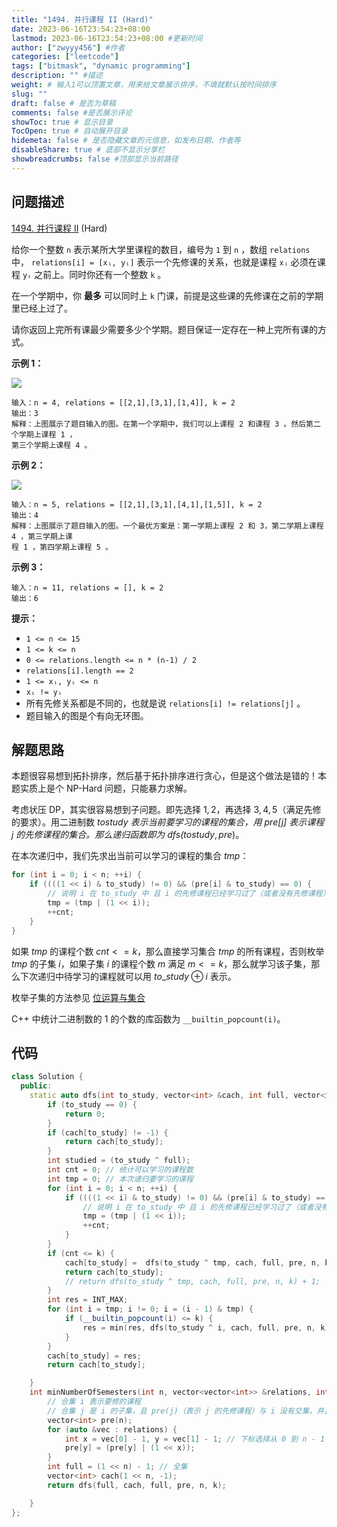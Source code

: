 ```yaml
---
title: "1494. 并行课程 II (Hard)"
date: 2023-06-16T23:54:23+08:00
lastmod: 2023-06-16T23:54:23+08:00 #更新时间
author: ["zwyyy456"] #作者
categories: ["leetcode"]
tags: ["bitmask", "dynamic programming"]
description: "" #描述
weight: # 输入1可以顶置文章，用来给文章展示排序，不填就默认按时间排序
slug: ""
draft: false # 是否为草稿
comments: false #是否展示评论
showToc: true # 显示目录
TocOpen: true # 自动展开目录
hidemeta: false # 是否隐藏文章的元信息，如发布日期、作者等
disableShare: true # 底部不显示分享栏
showbreadcrumbs: false #顶部显示当前路径
---
```

## 问题描述
[1494. 并行课程 II][link] (Hard)

[link]: https://leetcode.cn/problems/parallel-courses-ii/

给你一个整数 `n` 表示某所大学里课程的数目，编号为 `1` 到 `n` ，数组 `relations` 中， `relations[i] =
[xᵢ, yᵢ]`  表示一个先修课的关系，也就是课程 `xᵢ` 必须在课程 `yᵢ` 之前上。同时你还有一个整数 `k` 。

在一个学期中，你 **最多** 可以同时上 `k` 门课，前提是这些课的先修课在之前的学期里已经上过了。

请你返回上完所有课最少需要多少个学期。题目保证一定存在一种上完所有课的方式。

**示例 1：**

**![](https://pic-upyun.zwyyy456.tech/smms/2023-12-26-065538.png)**

```
输入：n = 4, relations = [[2,1],[3,1],[1,4]], k = 2
输出：3
解释：上图展示了题目输入的图。在第一个学期中，我们可以上课程 2 和课程 3 。然后第二个学期上课程 1 ，
第三个学期上课程 4 。

```

**示例 2：**

**![](https://pic-upyun.zwyyy456.tech/smms/2023-12-26-065539.png)**

```
输入：n = 5, relations = [[2,1],[3,1],[4,1],[1,5]], k = 2
输出：4
解释：上图展示了题目输入的图。一个最优方案是：第一学期上课程 2 和 3，第二学期上课程 4 ，第三学期上课
程 1 ，第四学期上课程 5 。

```

**示例 3：**

```
输入：n = 11, relations = [], k = 2
输出：6

```

**提示：**

- `1 <= n <= 15`
- `1 <= k <= n`
- `0 <= relations.length <= n * (n-1) / 2`
- `relations[i].length == 2`
- `1 <= xᵢ, yᵢ <= n`
- `xᵢ != yᵢ`
- 所有先修关系都是不同的，也就是说 `relations[i] != relations[j]` 。
- 题目输入的图是个有向无环图。


## 解题思路

本题很容易想到拓扑排序，然后基于拓扑排序进行贪心，但是这个做法是错的！本题实质上是个 NP-Hard 问题，只能暴力求解。

考虑状压 DP，其实很容易想到子问题。即先选择 $1, 2$，再选择 $3, 4, 5$（满足先修的要求）。用二进制数 $to$_$study$ 表示当前要学习的课程的集合，用 $pre[j]$ 表示课程 $j$ 的先修课程的集合。那么递归函数即为 $dfs(to$_$study, pre)$。

在本次递归中，我们先求出当前可以学习的课程的集合 $tmp$：

```cpp
for (int i = 0; i < n; ++i) {
    if ((((1 << i) & to_study) != 0) && (pre[i] & to_study) == 0) {
        // 说明 i 在 to_study 中 且 i 的先修课程已经学习过了（或者没有先修课程）
        tmp = (tmp | (1 << i));
        ++cnt;
    }
}
```

如果 $tmp$ 的课程个数 $cnt <= k$，那么直接学习集合 $tmp$ 的所有课程，否则枚举 $tmp$ 的子集 $i$，如果子集 $i$ 的课程个数 $m$ 满足 $m <= k$，那么就学习该子集，那么下次递归中待学习的课程就可以用 $to$_$study \oplus i$ 表示。

枚举子集的方法参见 [位运算与集合](https://blog.zwyyy456.tech/zh/posts/tech/bit_operation/)

C++ 中统计二进制数的 $1$ 的个数的库函数为 `__builtin_popcount(i)`。

## 代码

```cpp
class Solution {
  public:
  	static auto dfs(int to_study, vector<int> &cach, int full, vector<int> &pre, int n, int k) -> int {
        if (to_study == 0) {
            return 0;
        }
  		if (cach[to_study] != -1) {
  			return cach[to_study];
  		}
  		int studied = (to_study ^ full);
  		int cnt = 0; // 统计可以学习的课程数
  		int tmp = 0; // 本次递归要学习的课程
  		for (int i = 0; i < n; ++i) {
  			if ((((1 << i) & to_study) != 0) && (pre[i] & to_study) == 0) {
  				// 说明 i 在 to_study 中 且 i 的先修课程已经学习过了（或者没有先修课程）
  				tmp = (tmp | (1 << i));
  				++cnt;
  			}
  		}
  		if (cnt <= k) {
  			cach[to_study] =  dfs(to_study ^ tmp, cach, full, pre, n, k) + 1;
  			return cach[to_study];
            // return dfs(to_study ^ tmp, cach, full, pre, n, k) + 1;
  		}
  		int res = INT_MAX;
  		for (int i = tmp; i != 0; i = (i - 1) & tmp) {
  			if (__builtin_popcount(i) <= k) {
  				res = min(res, dfs(to_study ^ i, cach, full, pre, n, k) + 1);
  			}
  		}
  		cach[to_study] = res;
  		return cach[to_study];

  	}
    int minNumberOfSemesters(int n, vector<vector<int>> &relations, int k) {
    	// 合集 i 表示要修的课程
    	// 合集 j 是 i 的子集，且 pre(j)（表示 j 的先修课程）与 i 没有交集，并且 size(j) <= k
    	vector<int> pre(n);
    	for (auto &vec : relations) {
    		int x = vec[0] - 1, y = vec[1] - 1; // 下标选择从 0 到 n - 1
    		pre[y] = (pre[y] | (1 << x));	
    	}
    	int full = (1 << n) - 1; // 全集
    	vector<int> cach(1 << n, -1);
    	return dfs(full, cach, full, pre, n, k);

    }
};
```